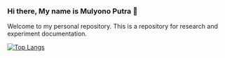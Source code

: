 ### Hi there, My name is Mulyono Putra 👋

Welcome to my personal repository.
This is a repository for research and experiment documentation.


[![Top Langs](https://github-readme-stats.vercel.app/api/top-langs/?username=MulyonoPutra&exclude_repo=github-readme-stats,MulyonoPutra.github.io)](https://github.com/MulyonoPutra/github-readme-stats)

<!--
**MulyonoPutra/MulyonoPutra** is a ✨ _special_ ✨ repository because its `README.md` (this file) appears on your GitHub profile.

Here are some ideas to get you started:

- 🔭 I’m currently working on ...
- 🌱 I’m currently learning ...
- 👯 I’m looking to collaborate on ...
- 🤔 I’m looking for help with ...
- 💬 Ask me about ...
- 📫 How to reach me: ...
- 😄 Pronouns: ...
- ⚡ Fun fact: ...
-->
